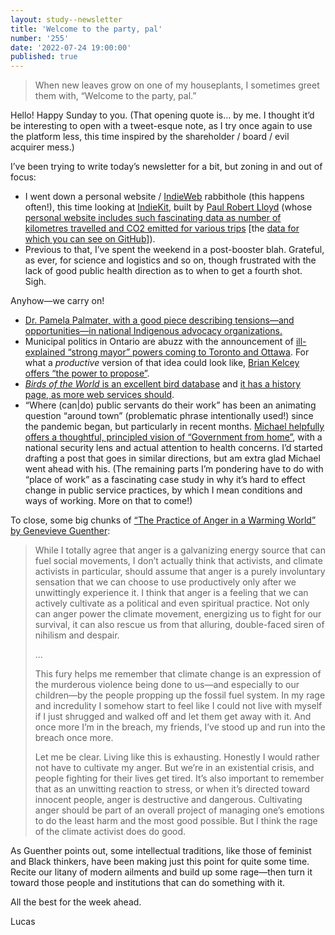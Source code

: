 ```yaml
---
layout: study--newsletter
title: 'Welcome to the party, pal'
number: '255'
date: '2022-07-24 19:00:00'
published: true
---
```


> When new leaves grow on one of my houseplants, I sometimes greet them with, “Welcome to the party, pal.”

Hello! Happy Sunday to you. (That opening quote is… by me. I thought it’d be interesting to open with a tweet-esque note, as I try once again to use the platform less, this time inspired by the shareholder / board / evil acquirer mess.)

I’ve been trying to write today’s newsletter for a bit, but zoning in and out of focus:

- I went down a personal website / [IndieWeb](https://indieweb.org/) rabbithole (this happens often!), this time looking at [IndieKit](https://getindiekit.com/), built by [Paul Robert Lloyd](https://paulrobertlloyd.com/) (whose [personal website includes such fascinating data as number of kilometres travelled and CO2 emitted for various trips](https://paulrobertlloyd.com/trips/) [the [data for which you can see on GitHub](https://github.com/paulrobertlloyd/paulrobertlloyd-v4/blob/main/src/data/trips.js)]).
- Previous to that, I’ve spent the weekend in a post-booster blah. Grateful, as ever, for science and logistics and so on, though frustrated with the lack of good public health direction as to when to get a fourth shot. Sigh.

Anyhow—we carry on!

- [Dr. Pamela Palmater, with a good piece describing tensions—and opportunities—in national Indigenous advocacy organizations.](https://www.theglobeandmail.com/opinion/article-who-do-the-national-indigenous-organizations-really-represent/)
- Municipal politics in Ontario are abuzz with the announcement of [ill-explained “strong mayor” powers coming to Toronto and Ottawa](https://www.tvo.org/article/ill-get-angry-or-not-about-fords-strong-mayor-changes-when-i-know-what-hes-talking-about). For what a _productive_ version of that idea could look like, [Brian Kelcey offers “the power to propose”](https://policyoptions.irpp.org/magazines/january-2022/to-lead-in-the-21st-century-canadian-mayors-need-the-power-to-propose/).
- [_Birds of the World_ is an excellent bird database](https://birdsoftheworld.org/bow/home) and [it has a history page, as more web services should](https://birdsoftheworld.org/bow/content/history).
- “Where (can|do) public servants do their work” has been an animating question “around town” (problematic phrase intentionally used!) since the pandemic began, but particularly in recent months. [Michael helpfully offers a thoughtful, principled vision of “Government from home”](https://medium.com/@supergovernance/government-from-home-576e673b8a03), with a national security lens and actual attention to health concerns. I’d started drafting a post that goes in similar directions, but am extra glad Michael went ahead with his. (The remaining parts I’m pondering have to do with “place of work” as a fascinating case study in why it’s hard to effect change in public service practices, by which I mean conditions and ways of working. More on that to come!)

To close, some big chunks of [“The Practice of Anger in a Warming World” by Genevieve Guenther](https://kenyonreview.org/journal/july-aug-2022/selections/genevieve-guenther/):

> While I totally agree that anger is a galvanizing energy source that can fuel social movements, I don’t actually think that activists, and climate activists in particular, should assume that anger is a purely involuntary sensation that we can choose to use productively only after we unwittingly experience it. I think that anger is a feeling that we can actively cultivate as a political and even spiritual practice. Not only can anger power the climate movement, energizing us to fight for our survival, it can also rescue us from that alluring, double-faced siren of nihilism and despair.
> 
> …
> 
> This fury helps me remember that climate change is an expression of the murderous violence being done to us—and especially to our children—by the people propping up the fossil fuel system. In my rage and incredulity I somehow start to feel like I could not live with myself if I just shrugged and walked off and let them get away with it. And once more I’m in the breach, my friends, I’ve stood up and run into the breach once more.
>
> Let me be clear. Living like this is exhausting. Honestly I would rather not have to cultivate my anger. But we’re in an existential crisis, and people fighting for their lives get tired. It’s also important to remember that as an unwitting reaction to stress, or when it’s directed toward innocent people, anger is destructive and dangerous. Cultivating anger should be part of an overall project of managing one’s emotions to do the least harm and the most good possible. But I think the rage of the climate activist does do good.

As Guenther points out, some intellectual traditions, like those of feminist and Black thinkers, have been making just this point for quite some time. Recite our litany of modern ailments and build up some rage—then turn it toward those people and institutions that can do something with it.

All the best for the week ahead.

Lucas